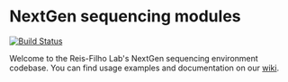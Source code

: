 # NextGen sequencing modules
[![Build Status](https://travis-ci.org/cBioPortal/cbioportal.svg?branch=master)](https://travis-ci.org/jrflab/modules)

Welcome to the Reis-Filho Lab's NextGen sequencing environment codebase. You can find usage examples and documentation on our [wiki](https://github.com/jrflab/modules/wiki).

